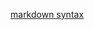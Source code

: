 
[markdown syntax](https://github.com/rhiokim/haroopad/blob/develop/Syntax.md)

[](https://github.com/itech001/MyWorkEnv/tree/master/markdown/markdown_syntax.png)
